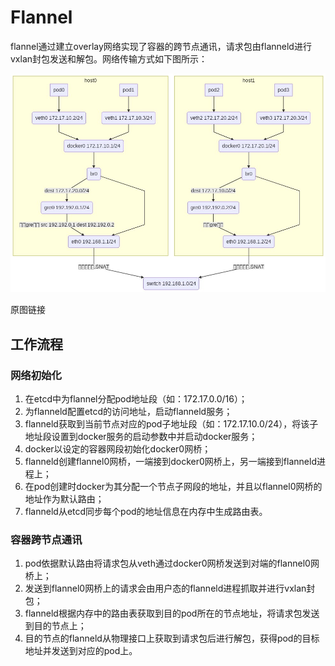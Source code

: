 # Flannel

flannel通过建立overlay网络实现了容器的跨节点通讯，请求包由flanneld进行vxlan封包发送和解包。网络传输方式如下图所示：

![](../../../.gitbook/assets/image%20%2815%29.png)

原图链接

## 工作流程

### 网络初始化

1. 在etcd中为flannel分配pod地址段（如：172.17.0.0/16）；
2. 为flanneld配置etcd的访问地址，启动flanneld服务；
3. flanneld获取到当前节点对应的pod子地址段（如：172.17.10.0/24），将该子地址段设置到docker服务的启动参数中并启动docker服务；
4. docker以设定的容器网段初始化docker0网桥；
5. flanneld创建flannel0网桥，一端接到docker0网桥上，另一端接到flanneld进程上；
6. 在pod创建时docker为其分配一个节点子网段的地址，并且以flannel0网桥的地址作为默认路由；
7. flanneld从etcd同步每个pod的地址信息在内存中生成路由表。

### 容器跨节点通讯

1. pod依据默认路由将请求包从veth通过docker0网桥发送到对端的flannel0网桥上；
2. 发送到flannel0网桥上的请求会由用户态的flanneld进程抓取并进行vxlan封包；
3. flanneld根据内存中的路由表获取到目的pod所在的节点地址，将请求包发送到目的节点上；
4. 目的节点的flanneld从物理接口上获取到请求包后进行解包，获得pod的目标地址并发送到对应的pod上。

